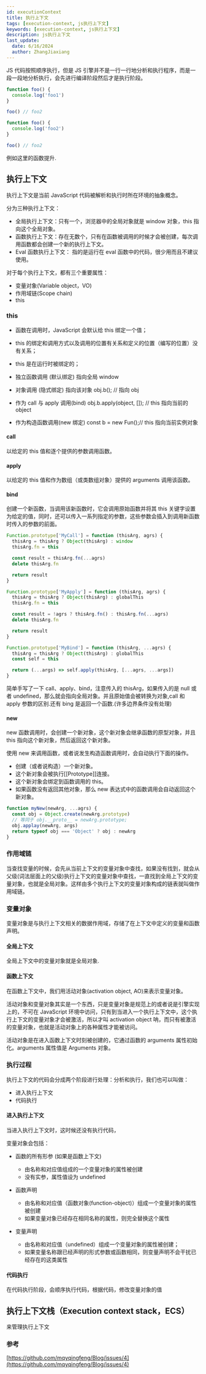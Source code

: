 ```yaml
---
id: executionContext
title: 执行上下文
tags: [execution-context, js执行上下文]
keywords: [execution-context, js执行上下文]
description: js执行上下文
last_update:
  date: 6/16/2024
  author: ZhangJiaxiang
---
```


JS 代码按照顺序执行，但是 JS 引擎并不是一行一行地分析和执行程序，而是一段一段地分析执行，会先进行编译阶段然后才是执行阶段。

```ts
function foo() {
  console.log('foo1')
}

foo() // foo2

function foo() {
  console.log('foo2')
}

foo() // foo2
```

例如这里的函数提升.

## 执行上下文

执行上下文是当前 JavaScript 代码被解析和执行时所在环境的抽象概念。

分为三种执行上下文：

- 全局执行上下文：只有一个，浏览器中的全局对象就是 window 对象，this 指向这个全局对象。
- 函数执行上下文：存在无数个，只有在函数被调用的时候才会被创建，每次调用函数都会创建一个新的执行上下文。
- Eval 函数执行上下文： 指的是运行在 eval 函数中的代码，很少用而且不建议使用。

对于每个执行上下文，都有三个重要属性：

- 变量对象(Variable object，VO)
- 作用域链(Scope chain)
- this

### this

- 函数在调用时，JavaScript 会默认给 this 绑定一个值；
- this 的绑定和调用方式以及调用的位置有关系和定义的位置（编写的位置）没有关系；
- this 是在运行时被绑定的；

- 独立函数调用 (默认绑定)
  指向全局 window
- 对象调用 (隐式绑定)
  指向该对象 obj.b(); // 指向 obj
- 作为 call 与 apply 调用(bind)
  obj.b.apply(object, []); // this 指向当前的 object
- 作为构造函数调用(new 绑定)
  const b = new Fun();// this 指向当前实例对象

#### call

以给定的 this 值和逐个提供的参数调用函数。

#### apply

以给定的 this 值和作为数组（或类数组对象）提供的 arguments 调用该函数。

#### bind

创建一个新函数，当调用该新函数时，它会调用原始函数并将其 this 关键字设置为给定的值，同时，还可以传入一系列指定的参数，这些参数会插入到调用新函数时传入的参数的前面。

```ts
Function.prototype['MyCall'] = function (thisArg, agrs) {
  thisArg = thisArg ? Object(thisArg) : window
  thisArg.fn = this

  const result = thisArg.fn(...agrs)
  delete thisArg.fn

  return result
}

Function.prototype['MyApply'] = function (thisArg, agrs) {
  thisArg = thisArg ? Object(thisArg) : globalThis
  thisArg.fn = this

  const result = !agrs ? thisArg.fn() : thisArg.fn(...agrs)
  delete thisArg.fn

  return result
}

Function.prototype['MyBind'] = function (thisArg, ...agrs) {
  thisArg = thisArg ? Object(thisArg) : globalThis
  const self = this

  return (...args) => self.apply(thisArg, [...agrs, ...args])
}
```

简单手写了一下 call、apply、bind，注意传入的 thisArg，如果传入的是 null 或者 undefined，那么就会指向全局对象。并且原始值会被转换为对象,call 和 apply 参数的区别.还有 bing 是返回一个函数.(许多边界条件没有处理)

#### new

new 函数调用时，会创建一个新对象，这个新对象会继承函数的原型对象，并且 this 指向这个新对象，然后返回这个新对象。

使用 new 来调用函数，或者说发生构造函数调用时，会自动执行下面的操作。

- 创建（或者说构造）一个新对象。
- 这个新对象会被执行[[Prototype]]连接。
- 这个新对象会绑定到函数调用的 this。
- 如果函数没有返回其他对象，那么 new 表达式中的函数调用会自动返回这个新对象。

```ts
function myNew(newArg, ...agrs) {
  const obj = Object.create(newArg.prototype)
  // 等同于 obj.__proto__ = newArg.prototype;
  obj.applay(newArg, args)
  return typeof obj === 'Object' ? obj : newArg
}
```

### 作用域链

当查找变量的时候，会先从当前上下文的变量对象中查找，如果没有找到，就会从父级(词法层面上的父级)执行上下文的变量对象中查找，一直找到全局上下文的变量对象，也就是全局对象。这样由多个执行上下文的变量对象构成的链表就叫做作用域链。

### 变量对象

变量对象是与执行上下文相关的数据作用域，存储了在上下文中定义的变量和函数声明。

#### 全局上下文

全局上下文中的变量对象就是全局对象.

#### 函数上下文

在函数上下文中，我们用活动对象(activation object, AO)来表示变量对象。

活动对象和变量对象其实是一个东西，只是变量对象是规范上的或者说是引擎实现上的，不可在 JavaScript 环境中访问，只有到当进入一个执行上下文中，这个执行上下文的变量对象才会被激活，所以才叫 activation object 呐，而只有被激活的变量对象，也就是活动对象上的各种属性才能被访问。

活动对象是在进入函数上下文时刻被创建的，它通过函数的 arguments 属性初始化。arguments 属性值是 Arguments 对象。

### 执行过程

执行上下文的代码会分成两个阶段进行处理：分析和执行，我们也可以叫做：

- 进入执行上下文
- 代码执行

#### 进入执行上下文

当进入执行上下文时，这时候还没有执行代码，

变量对象会包括：

- 函数的所有形参 (如果是函数上下文)

  - 由名称和对应值组成的一个变量对象的属性被创建
  - 没有实参，属性值设为 undefined

- 函数声明

  - 由名称和对应值（函数对象(function-object)）组成一个变量对象的属性被创建
  - 如果变量对象已经存在相同名称的属性，则完全替换这个属性

- 变量声明

  - 由名称和对应值（undefined）组成一个变量对象的属性被创建；
  - 如果变量名称跟已经声明的形式参数或函数相同，则变量声明不会干扰已经存在的这类属性

#### 代码执行

在代码执行阶段，会顺序执行代码，根据代码，修改变量对象的值

## 执行上下文栈（Execution context stack，ECS）

来管理执行上下文

### 参考

[https://github.com/mqyqingfeng/Blog/issues/4](https://github.com/mqyqingfeng/Blog/issues/4)

